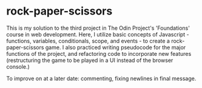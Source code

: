 # rock-paper-scissors

This is my solution to the third project in The Odin Project's 'Foundations' course in web development. Here, I utilize basic concepts of Javascript - functions, variables, conditionals, scope, and events - to create a rock-paper-scissors game. I also practiced writing pseudocode for the major functions of the project, and refactoring code to incorporate new features (restructuring the game to be played in a UI instead of the browser console.)

To improve on at a later date: commenting, fixing newlines in final message. 

